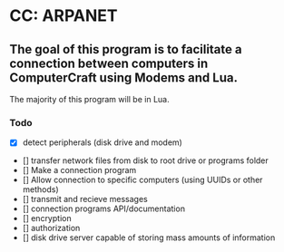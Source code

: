 
# CC: ARPANET

## The goal of this program is to facilitate a connection between computers in ComputerCraft using Modems and Lua. 
The majority of this program will be in Lua.

### Todo

- [x] detect peripherals (disk drive and modem)
- [] transfer network files from disk to root drive or programs folder
- [] Make a connection program
- [] Allow connection to specific computers (using UUIDs or other methods)
- [] transmit and recieve messages
- [] connection programs API/documentation
- [] encryption
- [] authorization
- [] disk drive server capable of storing mass amounts of information
